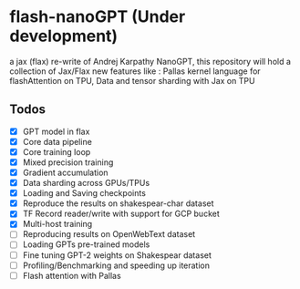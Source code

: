 # flash-nanoGPT (Under development)

a jax (flax) re-write of Andrej Karpathy NanoGPT, this repository will hold a collection of Jax/Flax new features like :
Pallas kernel language for flashAttention on TPU, Data and tensor sharding with Jax on TPU

## Todos

- [x] GPT model in flax
- [x] Core data pipeline
- [x] Core training loop
- [x] Mixed precision training
- [x] Gradient accumulation
- [x] Data sharding across GPUs/TPUs
- [x] Loading and Saving checkpoints
- [x] Reproduce the results on shakespear-char dataset
- [x] TF Record reader/write with support for GCP bucket
- [x] Multi-host training
- [ ] Reproducing results on OpenWebText dataset
- [ ] Loading GPTs pre-trained models
- [ ] Fine tuning GPT-2 weights on Shakespear dataset
- [ ] Profiling/Benchmarking and speeding up iteration
- [ ] Flash attention with Pallas